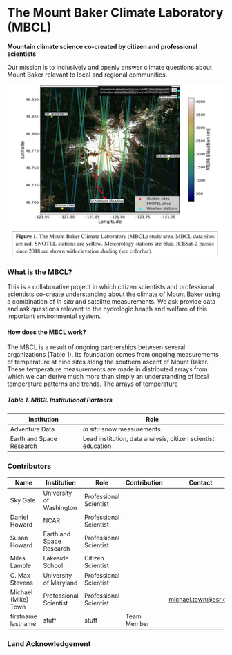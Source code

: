 # The Mount Baker Climate Laboratory (MBCL)

**Mountain climate science co-created by citizen and professional scientists**

Our mission is to inclusively and openly answer climate questions about Mount Baker relevant to local and regional communities. 

![MBCL_Overview](./images/MBCLprojectOverview.png "MBCL Overview")

### What is the MBCL?

This is a collaborative project in which citizen scientists and professional scientists co-create understanding about the climate of Mount Baker using a combination of *in situ* and satelitte measurements. We ask provide data and ask questions relevant to the hydrologic health and welfare of this important environmental system. 

#### How does the MBCL work?

The MBCL is a result of ongoing partnerships between several organizations (Table 1). Its foundation comes from ongoing measurements of temperature at nine sites along the southern ascent of Mount Baker. These temperature measurements are made in distributed arrays from which we can derive much more than simply an understanding of local temperature patterns and trends. The arrays of temperature 



##### Table 1. MBCL Institutional Partners

| Institution | Role |
| ------------- | ------------- |
| Adventure Data | *In situ* snow measurements |
| Earth and Space Research | Lead institution, data analysis, citizen scientist education |
 



### Contributors

| Name | Institution | Role | Contribution | Contact |
| ------------- | ------------- | ------------- | ------------- | ------------- |
| Sky Gale | University of Washington | Professional Scientist  |  | |
| Daniel Howard | NCAR | Professional Scientist |   | |
| Susan Howard | Earth and Space Research  | Professional Scientist  |  | |
| Miles Lamble | Lakeside School | Citizen Scientist |  | |
| C. Max Stevens | University of Maryland | Professional Scientist |  | |
| Michael (Mike) Town | Professional Scientist | Professional Scientist |  | michael.town@esr.org |
| firstname lastname | stuff | stuff | Team Member  | |

### Land Acknowledgement

